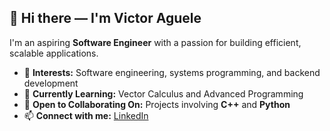 ## 👋 Hi there — I'm Victor Aguele

I'm an aspiring **Software Engineer** with a passion for building efficient, scalable applications.

- 🎯 **Interests:** Software engineering, systems programming, and backend development  
- 🧠 **Currently Learning:** Vector Calculus and Advanced Programming  
- 🤝 **Open to Collaborating On:** Projects involving **C++** and **Python**  
- 📫 **Connect with me:** [LinkedIn](https://www.linkedin.com/in/vaguele)

<!---
vaguele/vaguele is a ✨ special ✨ repository because its `README.md` (this file) appears on your GitHub profile.
You can click the Preview link to take a look at your changes.
--->
